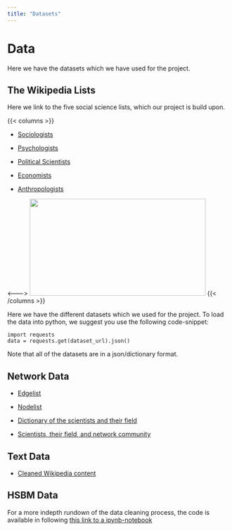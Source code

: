 ```yaml
---
title: "Datasets"
---
```

# **Data**

Here we have the datasets which we have used for the project.
## The Wikipedia Lists
Here we link to the five social science lists, which our project is build upon.

{{< columns >}}

- [Sociologists](https://en.wikipedia.org/wiki/List_of_sociologists)

- [Psychologists](https://en.wikipedia.org/wiki/List_of_psychologists)

- [Political Scientists](https://en.wikipedia.org/wiki/List_of_political_scientists)

- [Economists](https://en.wikipedia.org/wiki/List_of_economists)

- [Anthropologists](https://en.wikipedia.org/wiki/List_of_anthropologists)

<--->
<left>
<img src="https://i.giphy.com/media/3oKIPpFhwsMNrRIjN6/giphy.webp" width=400 height=220>
</left>
{{< /columns >}}

Here we have the different datasets which we used for the project. To load the data into python, we suggest you use the following code-snippet:

```tpl
import requests
data = requests.get(dataset_url).json() 
```
Note that all of the datasets are in a json/dictionary format.

## Network Data

- [Edgelist](https://raw.githubusercontent.com/EsbenBL/social_graph_exam/main/edge_list.json)

- [Nodelist](https://raw.githubusercontent.com/EsbenBL/social_graph_exam/main/node_list.json)

- [Dictionary of the scientists and their field](https://raw.githubusercontent.com/EsbenBL/social_graph_exam/main/inv_science_name_dict.json)

- [Scientists, their field, and network community](https://raw.githubusercontent.com/EsbenBL/social_graph_exam/main/name_field_community.json)

## Text Data

- [Cleaned Wikipedia content](https://raw.githubusercontent.com/EsbenBL/social_graph_exam/main/wiki_dict_noname.json)

## HSBM Data

For a more indepth rundown of the data cleaning process, the code is available in following [this link to a ipynb-notebook](https://github.com/EsbenBL/social_graph_exam/blob/main/Explainer_notebook.ipynb)


